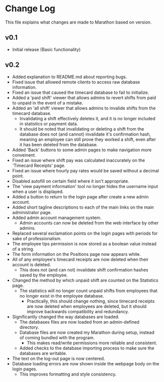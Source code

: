 # Change Log
This file explains what changes are made to Marathon based on version.


## v0.1

- Initial release (Basic functionality)


## v0.2

- Added explanation to README.md about reporting bugs.
- Fixed issue that allowed remote clients to access raw database information.
- Fixed an issue that caused the timecard database to fail to initialize.
- Added a 'paid shift' viewer that allows admins to revert shifts from paid to unpaid in the event of a mistake.
- Added an 'all shift' viewer that allows admins to invalide shifts from the timecard database.
    - Invalidating a shift effectively deletes it, and it is no longer included in statistics or payment data.
    - It should be noted that invalidating or deleting a shift from the database does not (and cannot) invalidate it's confirmation hash, meaning an employee can still prove they worked a shift, even after it has been deleted from the database.
- Added 'Back' buttons to some admin pages to make navigation more conveinent.
- Fixed an issue where shift pay was calculated inaccurately on the 'Timecard Receipts' page.
- Fixed an issue where hourly pay rates would be saved without a decimal point.
- Disabled autofill on certain field where it isn't appropriate.
- The 'view payment information' tool no longer hides the username input when a user is displayed.
- Added a button to return to the login page after create a new admin account.
- Added short tagline descriptions to each of the main links on the main administrator page.
- Added admin account management system.
    - Admin accounts can now be deleted from the web interface by other admins.
- Replaced several exclamation points on the login pages with periods for sake of professionalism.
- The employee tips permission is now stored as a boolean value instead of a string.
- The form information on the Positions page now appears white.
- All of any employee's timecard receipts are now deleted when their account is deleted.
    - This does not (and can not) invalidate shift confirmation hashes saved by the employee.
- Changed the method by which unpaid shift are counted on the Statistics page.
    - The statistics will no longer count unpaid shifts from employees that no longer exist in the employee database.
        - Practically, this should change nothing, since timecard receipts are now deleted when employees are deleted, but it should improve backwards compatibility and redundancy.
- Significantly changed the way databases are loaded.
    - The databases files are now loaded from an admin-defined directory.
    - Database files are now created my Marathon during setup, instead of coming bundled with the program.
        - This makes read/write permissions more reliable and consistent.
    - Added checks to the database importing process to make sure the databases are writable.
- The text on the log-out page is now centered.
- Database loading errors are now shown inside the webpage body on the login pages.
    - This improves formatting and style consistency.
